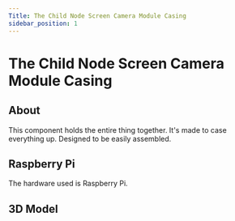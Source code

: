```yaml
---
Title: The Child Node Screen Camera Module Casing
sidebar_position: 1
---
```


# The Child Node Screen Camera Module Casing

## About

This component holds the entire thing together. It's made to case everything up. Designed to be easily assembled.

## Raspberry Pi

The hardware used is Raspberry Pi.

## 3D Model
